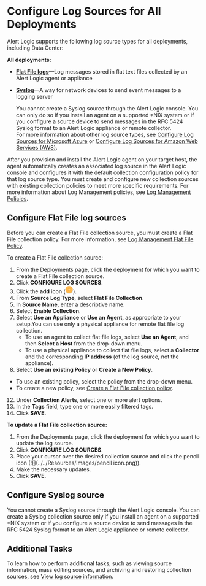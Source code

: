 # Configure Log Sources for All Deployments

Alert Logic supports the following log source types for all deployments, including Data Center:

**All deployments:**

* **[Flat File logs](#flatFileLogs)**—Log messages stored in flat text files collected by an Alert Logic agent or appliance
* **[Syslog](#syslogLogs)**—A way for network devices to send event messages to a logging server

    You cannot create a Syslog source through the Alert Logic console. You can only do so if you install an agent on a supported *NIX system or if you configure a source device to send messages in the RFC 5424 Syslog format to an Alert Logic appliance or remote collector.    
For more information about other log source types, see [Configure Log Sources for Microsoft Azure](log-sources-azure.md) or [Configure Log Sources for Amazon Web Services (AWS)](log-sources-aws.md).

After you provision and install the Alert Logic agent on your target host, the agent automatically creates an associated log source in the Alert Logic console and configures it with the default collection configuration policy for that log source type. You must create and configure new collection sources with existing collection policies to meet more specific requirements. For more information about Log Management policies, see [Log Management Policies](../../configure/log-management-policies.md).

## Configure Flat File log sources

Before you can create a Flat File collection source, you must create a Flat File collection policy. For more information, see [Log Management Flat File Policy](../../configure/log-management-flat-file-policy.md).

To create a Flat File collection source:

1. From the Deployments page, click the  deployment for which you want to create a Flat File collection source.
2. Click **CONFIGURE LOG SOURCES**.
3. Click the **add** icon (![](../../Resources/Images/Icons/cdAddPlus.png)).
4. From **Source Log Type**, select **Flat File Collection**.
5. In **Source Name**, enter a descriptive name.
6. Select **Enable Collection**.
7. Select **Use an Appliance** or **Use an Agent**, as appropriate to your setup.You can use only a physical appliance for remote flat file log collection.
   * To use an agent to collect flat file logs, select **Use an Agent**, and then **Select a Host** from the drop-down menu.
   * To use a physical appliance to collect flat file logs, select a **Collector** and the corresponding **IP address** (of the log source, not the appliance).
10. Select **Use an existing Policy** or **Create a New Policy**.
   * To use an existing policy, select the policy from the drop-down menu.
   * To create a new policy, see [Create a Flat File collection policy](../../configure/log-management-flat-file-policy.md#Create).
12. Under **Collection Alerts**, select one or more alert options.
13. In the **Tags** field, type one or more easily filtered tags.
14. Click **SAVE**.

**To update a Flat File collection source:**

1. From the Deployments page, click the  deployment for which you want to update the log source.
2. Click **CONFIGURE LOG SOURCES**.
3. Place your cursor over the desired collection source  and click the pencil icon (![](../../Resources/Images/pencil icon.png)).
4. Make the necessary updates.
5. Click **SAVE**.

## Configure Syslog source  

You cannot create a Syslog source through the Alert Logic console. You can create a Syslog collection source only if you install an agent on a supported *NIX system or if you configure a source device to send messages in the RFC 5424 Syslog format to an Alert Logic appliance or remote collector.

## Additional Tasks

To learn how to perform additional tasks, such as viewing source information, mass editing sources, and archiving and restoring collection sources, see [View log source information](../log-sources.md#viewCollectionSourceInformation).
